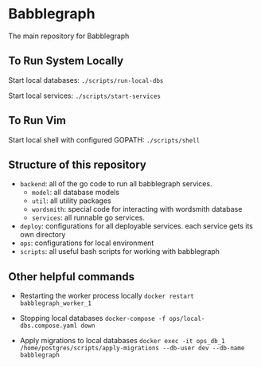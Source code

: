 # Babblegraph

The main repository for Babblegraph

## To Run System Locally

Start local databases:
`./scripts/run-local-dbs`

Start local services:
`./scripts/start-services`

## To Run Vim

Start local shell with configured GOPATH:
`./scripts/shell`

## Structure of this repository
- `backend`: all of the go code to run all babblegraph services.
    - `model`: all database models
    - `util`: all utility packages
    - `wordsmith`: special code for interacting with wordsmith database
    - `services`: all runnable go services.
- `deploy`: configurations for all deployable services. each service gets its own directory
- `ops`: configurations for local environment
- `scripts`: all useful bash scripts for working with babblegraph

## Other helpful commands

- Restarting the worker process locally
`docker restart babblegraph_worker_1`

- Stopping local databases
`docker-compose -f ops/local-dbs.compose.yaml down`

- Apply migrations to local databases
`docker exec -it ops_db_1 /home/postgres/scripts/apply-migrations --db-user dev --db-name babblegraph`
